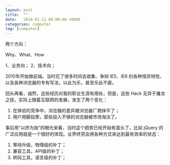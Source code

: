 ```yaml
---
layout: post
title:  ""
date:   2018-01-11 08:00:00 +0800
categories: computer
tag: [computer]
---
```


两个方向：

Why、What、How

1、业务向；
2、技术向；


2010年开始做前端，当时花了很多时间去收集、争辩 IE5、IE6 的各种怪异特性、以及各种浏览器的专有写法，以此为乐，甚至乐此不疲。

回头再看，诚然，这些经历对我的职业生涯有用处，但是，这些 Hack 无异于屠龙之技，实际上随着互联网的发展，发生了两个变化：

1. 在体验的竞争中，浏览器的差异被浏览器厂商抹平了；
2. 用户用脚投票，那些投入不够的浏览器被市场淘汰了。

事后用“以终为始”的眼光来看，当时这个趋势已经开始有苗头了，比如 jQuery 的广泛应用就是一个很好的体现。业界终究会用各种方式来达到最有效率的状态：

1. 等待升级，物理级的补丁；
2. 兼容工具，API级的补丁；
3. 转码工具，语言级的补丁；





